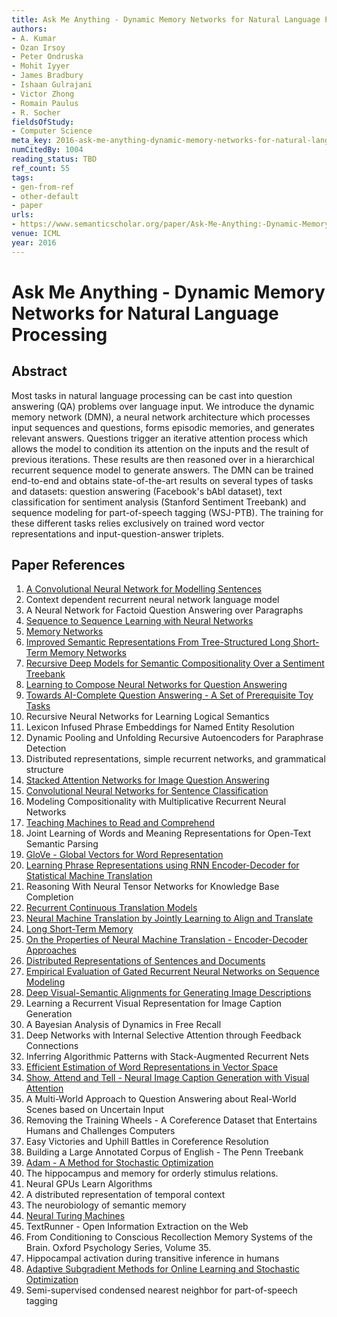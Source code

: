 ```yaml
---
title: Ask Me Anything - Dynamic Memory Networks for Natural Language Processing
authors:
- A. Kumar
- Ozan Irsoy
- Peter Ondruska
- Mohit Iyyer
- James Bradbury
- Ishaan Gulrajani
- Victor Zhong
- Romain Paulus
- R. Socher
fieldsOfStudy:
- Computer Science
meta_key: 2016-ask-me-anything-dynamic-memory-networks-for-natural-language-processing
numCitedBy: 1004
reading_status: TBD
ref_count: 55
tags:
- gen-from-ref
- other-default
- paper
urls:
- https://www.semanticscholar.org/paper/Ask-Me-Anything:-Dynamic-Memory-Networks-for-Kumar-Irsoy/452059171226626718eb677358836328f884298e?sort=total-citations
venue: ICML
year: 2016
---
```


# Ask Me Anything - Dynamic Memory Networks for Natural Language Processing

## Abstract

Most tasks in natural language processing can be cast into question answering (QA) problems over language input. We introduce the dynamic memory network (DMN), a neural network architecture which processes input sequences and questions, forms episodic memories, and generates relevant answers. Questions trigger an iterative attention process which allows the model to condition its attention on the inputs and the result of previous iterations. These results are then reasoned over in a hierarchical recurrent sequence model to generate answers. The DMN can be trained end-to-end and obtains state-of-the-art results on several types of tasks and datasets: question answering (Facebook's bAbI dataset), text classification for sentiment analysis (Stanford Sentiment Treebank) and sequence modeling for part-of-speech tagging (WSJ-PTB). The training for these different tasks relies exclusively on trained word vector representations and input-question-answer triplets.

## Paper References

1. [A Convolutional Neural Network for Modelling Sentences](2014-a-convolutional-neural-network-for-modelling-sentences)
2. Context dependent recurrent neural network language model
3. A Neural Network for Factoid Question Answering over Paragraphs
4. [Sequence to Sequence Learning with Neural Networks](2014-sequence-to-sequence-learning-with-neural-networks)
5. [Memory Networks](2015-memory-networks)
6. [Improved Semantic Representations From Tree-Structured Long Short-Term Memory Networks](2015-improved-semantic-representations-from-tree-structured-long-short-term-memory-networks)
7. [Recursive Deep Models for Semantic Compositionality Over a Sentiment Treebank](2013-recursive-deep-models-for-semantic-compositionality-over-a-sentiment-treebank)
8. [Learning to Compose Neural Networks for Question Answering](2016-learning-to-compose-neural-networks-for-question-answering)
9. [Towards AI-Complete Question Answering - A Set of Prerequisite Toy Tasks](2016-towards-ai-complete-question-answering-a-set-of-prerequisite-toy-tasks)
10. Recursive Neural Networks for Learning Logical Semantics
11. Lexicon Infused Phrase Embeddings for Named Entity Resolution
12. Dynamic Pooling and Unfolding Recursive Autoencoders for Paraphrase Detection
13. Distributed representations, simple recurrent networks, and grammatical structure
14. [Stacked Attention Networks for Image Question Answering](2016-stacked-attention-networks-for-image-question-answering)
15. [Convolutional Neural Networks for Sentence Classification](2014-convolutional-neural-networks-for-sentence-classification)
16. Modeling Compositionality with Multiplicative Recurrent Neural Networks
17. [Teaching Machines to Read and Comprehend](2015-teaching-machines-to-read-and-comprehend)
18. Joint Learning of Words and Meaning Representations for Open-Text Semantic Parsing
19. [GloVe - Global Vectors for Word Representation](2014-glove-global-vectors-for-word-representation)
20. [Learning Phrase Representations using RNN Encoder-Decoder for Statistical Machine Translation](2014-learning-phrase-representations-using-rnn-encoder-decoder-for-statistical-machine-translation)
21. Reasoning With Neural Tensor Networks for Knowledge Base Completion
22. [Recurrent Continuous Translation Models](2013-recurrent-continuous-translation-models)
23. [Neural Machine Translation by Jointly Learning to Align and Translate](2015-neural-machine-translation-by-jointly-learning-to-align-and-translate)
24. [Long Short-Term Memory](1997-long-short-term-memory)
25. [On the Properties of Neural Machine Translation - Encoder-Decoder Approaches](2014-on-the-properties-of-neural-machine-translation-encoder-decoder-approaches)
26. [Distributed Representations of Sentences and Documents](2014-distributed-representations-of-sentences-and-documents)
27. [Empirical Evaluation of Gated Recurrent Neural Networks on Sequence Modeling](2014-empirical-evaluation-of-gated-recurrent-neural-networks-on-sequence-modeling)
28. [Deep Visual-Semantic Alignments for Generating Image Descriptions](2017-deep-visual-semantic-alignments-for-generating-image-descriptions)
29. Learning a Recurrent Visual Representation for Image Caption Generation
30. A Bayesian Analysis of Dynamics in Free Recall
31. Deep Networks with Internal Selective Attention through Feedback Connections
32. Inferring Algorithmic Patterns with Stack-Augmented Recurrent Nets
33. [Efficient Estimation of Word Representations in Vector Space](2013-efficient-estimation-of-word-representations-in-vector-space)
34. [Show, Attend and Tell - Neural Image Caption Generation with Visual Attention](2015-show-attend-and-tell-neural-image-caption-generation-with-visual-attention)
35. A Multi-World Approach to Question Answering about Real-World Scenes based on Uncertain Input
36. Removing the Training Wheels - A Coreference Dataset that Entertains Humans and Challenges Computers
37. Easy Victories and Uphill Battles in Coreference Resolution
38. Building a Large Annotated Corpus of English - The Penn Treebank
39. [Adam - A Method for Stochastic Optimization](2015-adam-a-method-for-stochastic-optimization)
40. The hippocampus and memory for orderly stimulus relations.
41. Neural GPUs Learn Algorithms
42. A distributed representation of temporal context
43. The neurobiology of semantic memory
44. [Neural Turing Machines](2014-neural-turing-machines)
45. TextRunner - Open Information Extraction on the Web
46. From Conditioning to Conscious Recollection Memory Systems of the Brain. Oxford Psychology Series, Volume 35.
47. Hippocampal activation during transitive inference in humans
48. [Adaptive Subgradient Methods for Online Learning and Stochastic Optimization](2010-adaptive-subgradient-methods-for-online-learning-and-stochastic-optimization)
49. Semi-supervised condensed nearest neighbor for part-of-speech tagging

